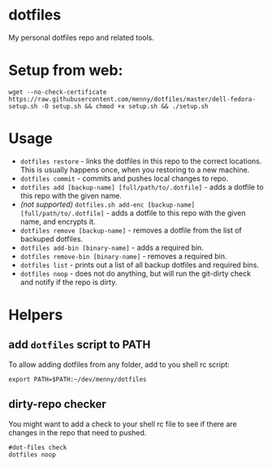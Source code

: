 # dotfiles
My personal dotfiles repo and related tools.

# Setup from web:
```shell
wget --no-check-certificate https://raw.githubusercontent.com/menny/dotfiles/master/dell-fedora-setup.sh -O setup.sh && chmod +x setup.sh && ./setup.sh
```

# Usage

 * `dotfiles restore` - links the dotfiles in this repo to the correct locations. This is usually happens once, when you restoring to a new machine.
 * `dotfiles commit` - commits and pushes local changes to repo.
 * `dotfiles add [backup-name] [full/path/to/.dotfile]` - adds a dotfile to this repo with the given name.
 * _(not supported)_ `dotfiles.sh add-enc [backup-name] [full/path/to/.dotfile]` - adds a dotfile to this repo with the given name, and encrypts it.
 * `dotfiles remove [backup-name]` - removes a dotfile from the list of backuped dotfiles.
 * `dotfiles add-bin [binary-name]` - adds a required bin.
 * `dotfiles remove-bin [binary-name]` - removes a required bin.
 * `dotfiles list` - prints out a list of all backup dotfiles and required bins.
 * `dotfiles noop` - does not do anything, but will run the git-dirty check and notify if the repo is dirty.

# Helpers

## add `dotfiles` script to PATH
To allow adding dotfiles from any folder, add to you shell rc script:
```
export PATH=$PATH:~/dev/menny/dotfiles
```

## dirty-repo checker
You might want to add a check to your shell rc file to see if there are changes in the repo that need to pushed.
```
#dot-files check
dotfiles noop
```
